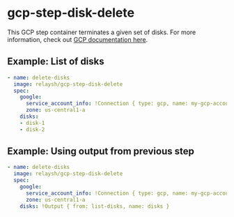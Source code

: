 # gcp-step-disk-delete

This GCP step container terminates a given set of disks. For more information, check out [GCP documentation here](https://cloud.google.com/compute/docs/reference/rest/v1/disks/delete).

## Example: List of disks

```yaml
- name: delete-disks
  image: relaysh/gcp-step-disk-delete	
  spec:
    google:
      service_account_info: !Connection { type: gcp, name: my-gcp-account }
      zone: us-central1-a
    disks: 
    - disk-1
    - disk-2
```

## Example: Using output from previous step

```yaml
- name: delete-disks
  image: relaysh/gcp-step-disk-delete	
  spec:
    google:
      service_account_info: !Connection { type: gcp, name: my-gcp-account }
      zone: us-central1-a
    disks: !Output { from: list-disks, name: disks }
```